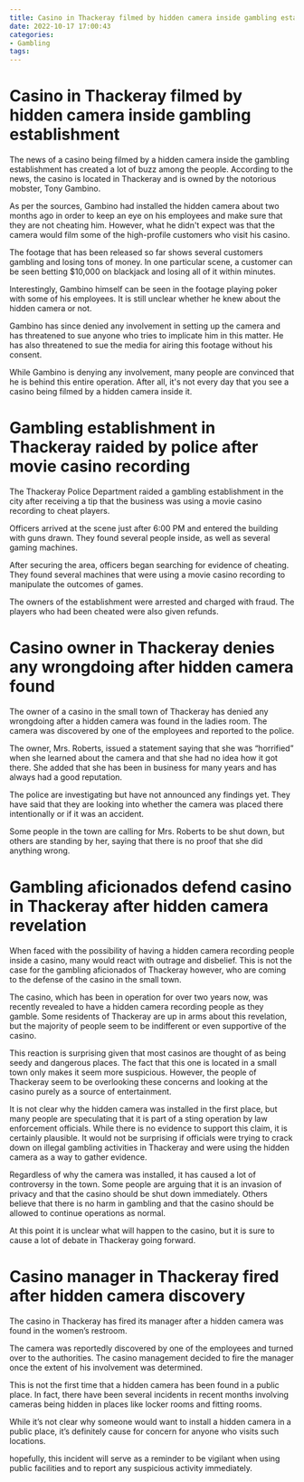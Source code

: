 ```yaml
---
title: Casino in Thackeray filmed by hidden camera inside gambling establishment
date: 2022-10-17 17:00:43
categories:
- Gambling
tags:
---
```



#  Casino in Thackeray filmed by hidden camera inside gambling establishment

The news of a casino being filmed by a hidden camera inside the gambling establishment has created a lot of buzz among the people. According to the news, the casino is located in Thackeray and is owned by the notorious mobster, Tony Gambino.

As per the sources, Gambino had installed the hidden camera about two months ago in order to keep an eye on his employees and make sure that they are not cheating him. However, what he didn't expect was that the camera would film some of the high-profile customers who visit his casino.

The footage that has been released so far shows several customers gambling and losing tons of money. In one particular scene, a customer can be seen betting $10,000 on blackjack and losing all of it within minutes.

Interestingly, Gambino himself can be seen in the footage playing poker with some of his employees. It is still unclear whether he knew about the hidden camera or not.

Gambino has since denied any involvement in setting up the camera and has threatened to sue anyone who tries to implicate him in this matter. He has also threatened to sue the media for airing this footage without his consent.

While Gambino is denying any involvement, many people are convinced that he is behind this entire operation. After all, it's not every day that you see a casino being filmed by a hidden camera inside it.

#  Gambling establishment in Thackeray raided by police after movie casino recording

The Thackeray Police Department raided a gambling establishment in the city after receiving a tip that the business was using a movie casino recording to cheat players.

Officers arrived at the scene just after 6:00 PM and entered the building with guns drawn. They found several people inside, as well as several gaming machines.

After securing the area, officers began searching for evidence of cheating. They found several machines that were using a movie casino recording to manipulate the outcomes of games.

The owners of the establishment were arrested and charged with fraud. The players who had been cheated were also given refunds.

#  Casino owner in Thackeray denies any wrongdoing after hidden camera found

The owner of a casino in the small town of Thackeray has denied any wrongdoing after a hidden camera was found in the ladies room. The camera was discovered by one of the employees and reported to the police.

The owner, Mrs. Roberts, issued a statement saying that she was “horrified” when she learned about the camera and that she had no idea how it got there. She added that she has been in business for many years and has always had a good reputation.

The police are investigating but have not announced any findings yet. They have said that they are looking into whether the camera was placed there intentionally or if it was an accident.

Some people in the town are calling for Mrs. Roberts to be shut down, but others are standing by her, saying that there is no proof that she did anything wrong.

#  Gambling aficionados defend casino in Thackeray after hidden camera revelation

When faced with the possibility of having a hidden camera recording people inside a casino, many would react with outrage and disbelief. This is not the case for the gambling aficionados of Thackeray however, who are coming to the defense of the casino in the small town.

The casino, which has been in operation for over two years now, was recently revealed to have a hidden camera recording people as they gamble. Some residents of Thackeray are up in arms about this revelation, but the majority of people seem to be indifferent or even supportive of the casino.

This reaction is surprising given that most casinos are thought of as being seedy and dangerous places. The fact that this one is located in a small town only makes it seem more suspicious. However, the people of Thackeray seem to be overlooking these concerns and looking at the casino purely as a source of entertainment.

It is not clear why the hidden camera was installed in the first place, but many people are speculating that it is part of a sting operation by law enforcement officials. While there is no evidence to support this claim, it is certainly plausible. It would not be surprising if officials were trying to crack down on illegal gambling activities in Thackeray and were using the hidden camera as a way to gather evidence.

Regardless of why the camera was installed, it has caused a lot of controversy in the town. Some people are arguing that it is an invasion of privacy and that the casino should be shut down immediately. Others believe that there is no harm in gambling and that the casino should be allowed to continue operations as normal.

At this point it is unclear what will happen to the casino, but it is sure to cause a lot of debate in Thackeray going forward.

#  Casino manager in Thackeray fired after hidden camera discovery

The casino in Thackeray has fired its manager after a hidden camera was found in the women’s restroom.

The camera was reportedly discovered by one of the employees and turned over to the authorities. The casino management decided to fire the manager once the extent of his involvement was determined.

This is not the first time that a hidden camera has been found in a public place. In fact, there have been several incidents in recent months involving cameras being hidden in places like locker rooms and fitting rooms.

While it’s not clear why someone would want to install a hidden camera in a public place, it’s definitely cause for concern for anyone who visits such locations.

 hopefully, this incident will serve as a reminder to be vigilant when using public facilities and to report any suspicious activity immediately.